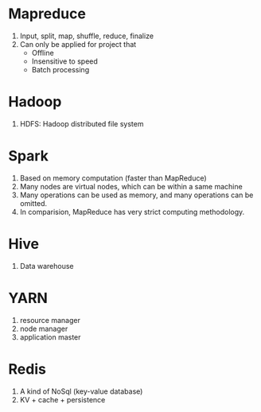 # Mapreduce

1. Input, split, map, shuffle, reduce, finalize
2. Can only be applied for project that 
	* Offline
	* Insensitive to speed
	* Batch processing

# Hadoop

1. HDFS: Hadoop distributed file system

# Spark

1. Based on memory computation (faster than MapReduce)
2. Many nodes are virtual nodes, which can be within a same machine
3. Many operations can be used as memory, and many operations can be omitted.
4. In comparision, MapReduce has very strict computing methodology.

# Hive
1. Data warehouse

# YARN

1. resource manager
2. node manager
3. application master

# Redis
1. A kind of NoSql (key-value database)
2. KV + cache + persistence
